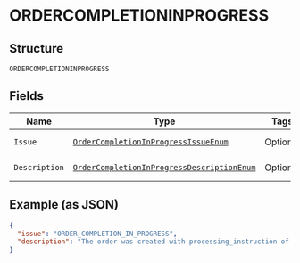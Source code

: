 
# ORDERCOMPLETIONINPROGRESS

## Structure

`ORDERCOMPLETIONINPROGRESS`

## Fields

| Name | Type | Tags | Description | Getter | Setter |
|  --- | --- | --- | --- | --- | --- |
| `Issue` | [`OrderCompletionInProgressIssueEnum`](../../doc/models/order-completion-in-progress-issue-enum.md) | Optional | - | OrderCompletionInProgressIssueEnum getIssue() | setIssue(OrderCompletionInProgressIssueEnum issue) |
| `Description` | [`OrderCompletionInProgressDescriptionEnum`](../../doc/models/order-completion-in-progress-description-enum.md) | Optional | - | OrderCompletionInProgressDescriptionEnum getDescription() | setDescription(OrderCompletionInProgressDescriptionEnum description) |

## Example (as JSON)

```json
{
  "issue": "ORDER_COMPLETION_IN_PROGRESS",
  "description": "The order was created with processing_instruction of ORDER_COMPLETE_ON_PAYMENT_APPROVAL. The customer has approved the payment and PayPal is still in the process of capturing the order on your behalf as instructed. Please try your request again."
}
```

